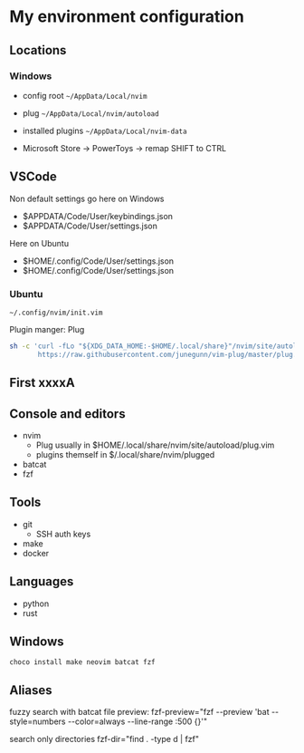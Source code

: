 # My environment configuration

## Locations
### Windows
- config root `~/AppData/Local/nvim`
- plug `~/AppData/Local/nvim/autoload`
- installed plugins `~/AppData/Local/nvim-data`

- Microsoft Store -> PowerToys -> remap SHIFT to CTRL


## VSCode
Non default settings go here on Windows
- $APPDATA/Code/User/keybindings.json
- $APPDATA/Code/User/settings.json

Here on Ubuntu
- $HOME/.config/Code/User/settings.json
- $HOME/.config/Code/User/settings.json


### Ubuntu
`~/.config/nvim/init.vim`

Plugin manger: Plug

```bash
sh -c 'curl -fLo "${XDG_DATA_HOME:-$HOME/.local/share}"/nvim/site/autoload/plug.vim --create-dirs \
       https://raw.githubusercontent.com/junegunn/vim-plug/master/plug.vim'
```

## First xxxxA
## Console and editors 
- nvim
    - Plug usually in $HOME/.local/share/nvim/site/autoload/plug.vim
    - plugins themself in $/.local/share/nvim/plugged
- batcat
- fzf

## Tools
- git
    - SSH auth keys
- make
- docker

## Languages
- python
- rust

## Windows
```
choco install make neovim batcat fzf
```


## Aliases
fuzzy search with batcat file preview:
fzf-preview="fzf --preview 'bat --style=numbers --color=always --line-range :500 {}'"

search only directories
fzf-dir="find . -type d | fzf"
